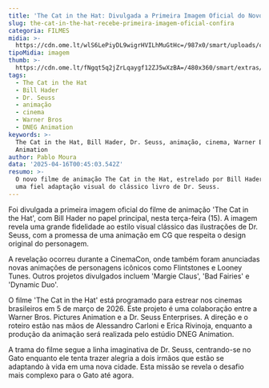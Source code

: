 ```yaml
---
title: 'The Cat in the Hat: Divulgada a Primeira Imagem Oficial do Novo Filme'
slug: the-cat-in-the-hat-recebe-primeira-imagem-oficial-confira
categoria: FILMES
midia: >-
  https://cdn.ome.lt/wlS6LePiyDL9wigrHVILhMuGtHc=/987x0/smart/uploads/conteudo/fotos/Design_sem_nome_-_2025-04-15T204805.166.png
tipoMidia: imagem
thumb: >-
  https://cdn.ome.lt/fNgqt5q2jZrLqaygf12ZJ5wXzBA=/480x360/smart/extras/conteudos/Design_sem_nome_-_2025-04-15T204805.166.png
tags:
  - The Cat in the Hat
  - Bill Hader
  - Dr. Seuss
  - animação
  - cinema
  - Warner Bros
  - DNEG Animation
keywords: >-
  The Cat in the Hat, Bill Hader, Dr. Seuss, animação, cinema, Warner Bros, DNEG
  Animation
author: Pablo Moura
data: '2025-04-16T00:45:03.542Z'
resumo: >-
  O novo filme de animação The Cat in the Hat, estrelado por Bill Hader, promete
  uma fiel adaptação visual do clássico livro de Dr. Seuss.
---
```


Foi divulgada a primeira imagem oficial do filme de animação 'The Cat in the Hat', com Bill Hader no papel principal, nesta terça-feira (15). A imagem revela uma grande fidelidade ao estilo visual clássico das ilustrações de Dr. Seuss, com a promessa de uma animação em CG que respeita o design original do personagem.

<blockquote class="twitter-tweet"><a href="https://twitter.com/user/status/1912225254719582435"></a></blockquote>

A revelação ocorreu durante a CinemaCon, onde também foram anunciadas novas animações de personagens icônicos como Flintstones e Looney Tunes. Outros projetos divulgados incluem 'Margie Claus', 'Bad Fairies' e 'Dynamic Duo'.

O filme 'The Cat in the Hat' está programado para estrear nos cinemas brasileiros em 5 de março de 2026. Este projeto é uma colaboração entre a Warner Bros. Pictures Animation e a Dr. Seuss Enterprises. A direção e o roteiro estão nas mãos de Alessandro Carloni e Erica Rivinoja, enquanto a produção da animação será realizada pelo estúdio DNEG Animation.

A trama do filme segue a linha imaginativa de Dr. Seuss, centrando-se no Gato enquanto ele tenta trazer alegria a dois irmãos que estão se adaptando à vida em uma nova cidade. Esta missão se revela o desafio mais complexo para o Gato até agora.
